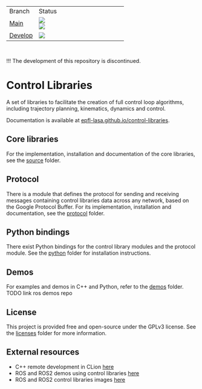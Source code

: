 <table border="0" width="100%" height="120">
    <tr>
        <td width="25%">Branch</td>
        <td width="75%">Status</td>
    </tr>
    <tr>
        <td width="25%"><a href="https://github.com/epfl-lasa/control-libraries/tree/main">Main</a></td>
        <td width="75%">
            <img src="https://github.com/epfl-lasa/control-libraries/actions/workflows/build-test.yml/badge.svg?branch=main">
            <br>
            <img src="https://github.com/epfl-lasa/control-libraries/actions/workflows/build-push.yml/badge.svg?branch=main">
        </td>
    </tr>
    <tr>
        <td width="25%"><a href="https://github.com/epfl-lasa/control-libraries/tree/develop">Develop</a></td>
        <td width="75%"><img src="https://github.com/epfl-lasa/control-libraries/actions/workflows/build-test.yml/badge.svg?branch=develop"></td>
    </tr>
</table>

!!! The development of this repository is discontinued.

# Control Libraries

A set of libraries to facilitate the creation of full control loop algorithms,
including trajectory planning, kinematics, dynamics and control.

Documentation is available at <a href="https://epfl-lasa.github.io/control-libraries">epfl-lasa.github.io/control-libraries</a>.

## Core libraries

For the implementation, installation and documentation of the core libraries, see the [source](./source) folder.

## Protocol

There is a module that defines the protocol for sending and receiving messages containing control libraries
data across any network, based on the Google Protocol Buffer. For its implementation, installation and
documentation, see the [protocol](./protocol) folder.

## Python bindings

There exist Python bindings for the control library modules and the protocol module. See the [python](./python)
folder for installation instructions.

## Demos

For examples and demos in C++ and Python, refer to the [demos](./demos) folder.
TODO link ros demos repo

## License

This project is provided free and open-source under the GPLv3 license.
See the [licenses](./licenses) folder for more information.

## External resources

- C++ remote development in CLion [here](https://github.com/eeberhard/docker-clion-cpp-env)
- ROS and ROS2 demos using control libraries [here](https://github.com/domire8/control-libraries-ros-demos)
- ROS and ROS2 control libraries images [here](https://github.com/aica-technology/docker-images)
